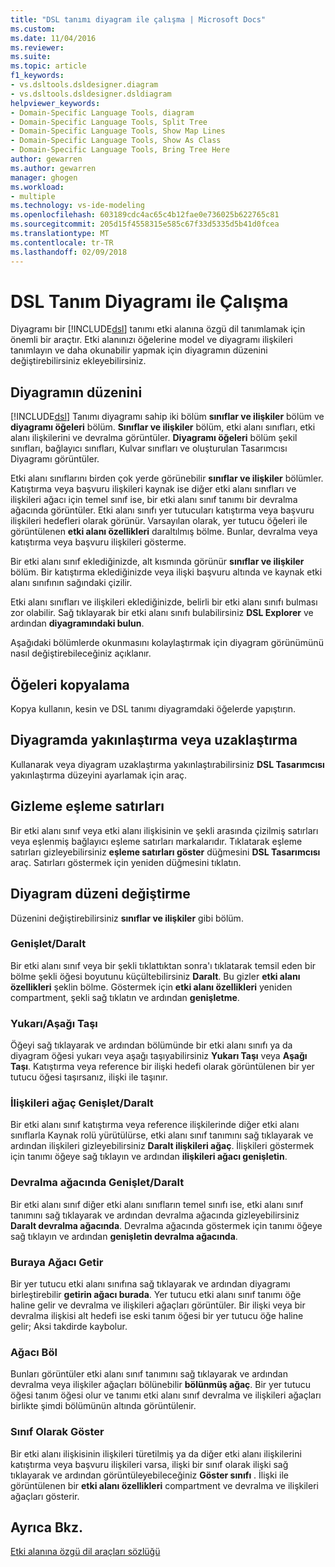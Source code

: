 ```yaml
---
title: "DSL tanımı diyagram ile çalışma | Microsoft Docs"
ms.custom: 
ms.date: 11/04/2016
ms.reviewer: 
ms.suite: 
ms.topic: article
f1_keywords:
- vs.dsltools.dsldesigner.diagram
- vs.dsltools.dsldesigner.dsldiagram
helpviewer_keywords:
- Domain-Specific Language Tools, diagram
- Domain-Specific Language Tools, Split Tree
- Domain-Specific Language Tools, Show Map Lines
- Domain-Specific Language Tools, Show As Class
- Domain-Specific Language Tools, Bring Tree Here
author: gewarren
ms.author: gewarren
manager: ghogen
ms.workload:
- multiple
ms.technology: vs-ide-modeling
ms.openlocfilehash: 603189cdc4ac65c4b12fae0e736025b622765c81
ms.sourcegitcommit: 205d15f4558315e585c67f33d5335d5b41d0fcea
ms.translationtype: MT
ms.contentlocale: tr-TR
ms.lasthandoff: 02/09/2018
---
```

# <a name="working-with-the-dsl-definition-diagram"></a>DSL Tanım Diyagramı ile Çalışma
Diyagramı bir [!INCLUDE[dsl](../modeling/includes/dsl_md.md)] tanımı etki alanına özgü dil tanımlamak için önemli bir araçtır. Etki alanınızı öğelerine model ve diyagramı ilişkileri tanımlayın ve daha okunabilir yapmak için diyagramın düzenini değiştirebilirsiniz ekleyebilirsiniz.  
  
## <a name="the-layout-of-the-diagram"></a>Diyagramın düzenini  
 [!INCLUDE[dsl](../modeling/includes/dsl_md.md)] Tanımı diyagramı sahip iki bölüm **sınıflar ve ilişkiler** bölüm ve **diyagramı öğeleri** bölüm. **Sınıflar ve ilişkiler** bölüm, etki alanı sınıfları, etki alanı ilişkilerini ve devralma görüntüler. **Diyagramı öğeleri** bölüm şekil sınıfları, bağlayıcı sınıfları, Kulvar sınıfları ve oluşturulan Tasarımcısı Diyagramı görüntüler.  
  
 Etki alanı sınıflarını birden çok yerde görünebilir **sınıflar ve ilişkiler** bölümler. Katıştırma veya başvuru ilişkileri kaynak ise diğer etki alanı sınıfları ve ilişkileri ağacı için temel sınıf ise, bir etki alanı sınıf tanımı bir devralma ağacında görüntüler. Etki alanı sınıfı yer tutucuları katıştırma veya başvuru ilişkileri hedefleri olarak görünür. Varsayılan olarak, yer tutucu öğeleri ile görüntülenen **etki alanı özellikleri** daraltılmış bölme. Bunlar, devralma veya katıştırma veya başvuru ilişkileri gösterme.  
  
 Bir etki alanı sınıf eklediğinizde, alt kısmında görünür **sınıflar ve ilişkiler** bölüm. Bir katıştırma eklediğinizde veya ilişki başvuru altında ve kaynak etki alanı sınıfının sağındaki çizilir.  
  
 Etki alanı sınıfları ve ilişkileri eklediğinizde, belirli bir etki alanı sınıfı bulması zor olabilir. Sağ tıklayarak bir etki alanı sınıfı bulabilirsiniz **DSL Explorer** ve ardından **diyagramındaki bulun**.  
  
 Aşağıdaki bölümlerde okunmasını kolaylaştırmak için diyagram görünümünü nasıl değiştirebileceğiniz açıklanır.  
  
## <a name="copying-elements"></a>Öğeleri kopyalama  
 Kopya kullanın, kesin ve DSL tanımı diyagramdaki öğelerde yapıştırın.  
  
## <a name="zooming-in-or-out-on-the-diagram"></a>Diyagramda yakınlaştırma veya uzaklaştırma  
 Kullanarak veya diyagram uzaklaştırma yakınlaştırabilirsiniz **DSL Tasarımcısı** yakınlaştırma düzeyini ayarlamak için araç.  
  
## <a name="hiding-map-lines"></a>Gizleme eşleme satırları  
 Bir etki alanı sınıf veya etki alanı ilişkisinin ve şekli arasında çizilmiş satırları veya eşlenmiş bağlayıcı eşleme satırları markalarıdır. Tıklatarak eşleme satırları gizleyebilirsiniz **eşleme satırları göster** düğmesini **DSL Tasarımcısı** araç. Satırları göstermek için yeniden düğmesini tıklatın.  
  
## <a name="changing-the-diagram-layout"></a>Diyagram düzeni değiştirme  
 Düzenini değiştirebilirsiniz **sınıflar ve ilişkiler** gibi bölüm.  
  
### <a name="expandcollapse"></a>Genişlet/Daralt  
 Bir etki alanı sınıf veya bir şekli tıklattıktan sonra'ı tıklatarak temsil eden bir bölme şekli öğesi boyutunu küçültebilirsiniz **Daralt**. Bu gizler **etki alanı özellikleri** şeklin bölme. Göstermek için **etki alanı özellikleri** yeniden compartment, şekli sağ tıklatın ve ardından **genişletme**.  
  
### <a name="move-updown"></a>Yukarı/Aşağı Taşı  
 Öğeyi sağ tıklayarak ve ardından bölümünde bir etki alanı sınıfı ya da diyagram öğesi yukarı veya aşağı taşıyabilirsiniz **Yukarı Taşı** veya **Aşağı Taşı**. Katıştırma veya reference bir ilişki hedefi olarak görüntülenen bir yer tutucu öğesi taşırsanız, ilişki ile taşınır.  
  
### <a name="expandcollapse-relationships-tree"></a>İlişkileri ağaç Genişlet/Daralt  
 Bir etki alanı sınıf katıştırma veya reference ilişkilerinde diğer etki alanı sınıflarla Kaynak rolü yürütülürse, etki alanı sınıf tanımını sağ tıklayarak ve ardından ilişkileri gizleyebilirsiniz **Daralt ilişkileri ağaç**. İlişkileri göstermek için tanımı öğeye sağ tıklayın ve ardından **ilişkileri ağacı genişletin**.  
  
### <a name="expandcollapse-inheritance-tree"></a>Devralma ağacında Genişlet/Daralt  
 Bir etki alanı sınıf diğer etki alanı sınıfların temel sınıfı ise, etki alanı sınıf tanımını sağ tıklayarak ve ardından devralma ağacında gizleyebilirsiniz **Daralt devralma ağacında**. Devralma ağacında göstermek için tanımı öğeye sağ tıklayın ve ardından **genişletin devralma ağacında**.  
  
### <a name="bring-tree-here"></a>Buraya Ağacı Getir  
 Bir yer tutucu etki alanı sınıfına sağ tıklayarak ve ardından diyagramı birleştirebilir **getirin ağacı burada**. Yer tutucu etki alanı sınıf tanımı öğe haline gelir ve devralma ve ilişkileri ağaçları görüntüler. Bir ilişki veya bir devralma ilişkisi alt hedefi ise eski tanım öğesi bir yer tutucu öğe haline gelir; Aksi takdirde kaybolur.  
  
### <a name="split-tree"></a>Ağacı Böl  
 Bunları görüntüler etki alanı sınıf tanımını sağ tıklayarak ve ardından devralma veya ilişkiler ağaçları bölünebilir **bölünmüş ağaç**. Bir yer tutucu öğesi tanım öğesi olur ve tanımı etki alanı sınıf devralma ve ilişkileri ağaçları birlikte şimdi bölümünün altında görüntülenir.  
  
### <a name="show-as-class"></a>Sınıf Olarak Göster  
 Bir etki alanı ilişkisinin ilişkileri türetilmiş ya da diğer etki alanı ilişkilerini katıştırma veya başvuru ilişkileri varsa, ilişki bir sınıf olarak ilişki sağ tıklayarak ve ardından görüntüleyebileceğiniz **Göster sınıfı** . İlişki ile görüntülenen bir **etki alanı özellikleri** compartment ve devralma ve ilişkileri ağaçları gösterir.  
  
## <a name="see-also"></a>Ayrıca Bkz.  
 [Etki alanına özgü dil araçları sözlüğü](http://msdn.microsoft.com/ca5e84cb-a315-465c-be24-76aa3df276aa)